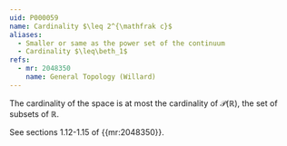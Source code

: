 ```yaml
---
uid: P000059
name: Cardinality $\leq 2^{\mathfrak c}$
aliases:
  - Smaller or same as the power set of the continuum
  - Cardinality $\leq\beth_1$
refs:
  - mr: 2048350
    name: General Topology (Willard)
---
```


The cardinality of the space is at most the cardinality of $\mathcal{P}(\mathbb R)$, the set of subsets of $\mathbb R$.

See sections 1.12-1.15 of {{mr:2048350}}.
